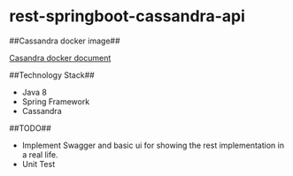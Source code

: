 # rest-springboot-cassandra-api

##Cassandra docker image##

[Casandra docker document](https://hub.docker.com/r/poklet/cassandra/)


##Technology Stack##
* Java 8
* Spring Framework
* Cassandra

##TODO##
* Implement Swagger and basic ui for showing the rest implementation in a real life.
* Unit Test

